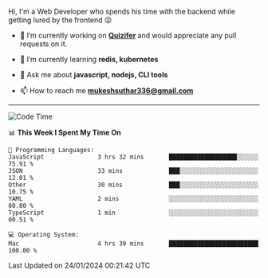 Hi, I'm a Web Developer who spends his time with the backend while getting lured by the frontend 😜

- 🔭 I’m currently working on **[Quizifer](https://github.com/SutharMukesh/Quizifer/)** and would appreciate any pull requests on it.

- 🌱 I’m currently learning **redis, kubernetes**

- 💬 Ask me about **javascript, nodejs, CLI tools**

- 📫 How to reach me **mukeshsuthar336@gmail.com**

---
<!--START_SECTION:waka-->
![Code Time](http://img.shields.io/badge/Code%20Time-2%2C757%20hrs%2027%20mins-blue)

📊 **This Week I Spent My Time On** 

```text
💬 Programming Languages: 
JavaScript               3 hrs 32 mins       ███████████████████░░░░░░   75.91 % 
JSON                     33 mins             ███░░░░░░░░░░░░░░░░░░░░░░   12.01 % 
Other                    30 mins             ███░░░░░░░░░░░░░░░░░░░░░░   10.75 % 
YAML                     2 mins              ░░░░░░░░░░░░░░░░░░░░░░░░░   00.80 % 
TypeScript               1 min               ░░░░░░░░░░░░░░░░░░░░░░░░░   00.51 % 

💻 Operating System: 
Mac                      4 hrs 39 mins       █████████████████████████   100.00 % 
```


 Last Updated on 24/01/2024 00:21:42 UTC
<!--END_SECTION:waka-->
